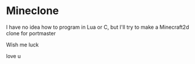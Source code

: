 # Mineclone

I have no idea how to program in Lua or C, but I'll try to make
a Minecraft2d clone for portmaster 


Wish me luck 

love u
